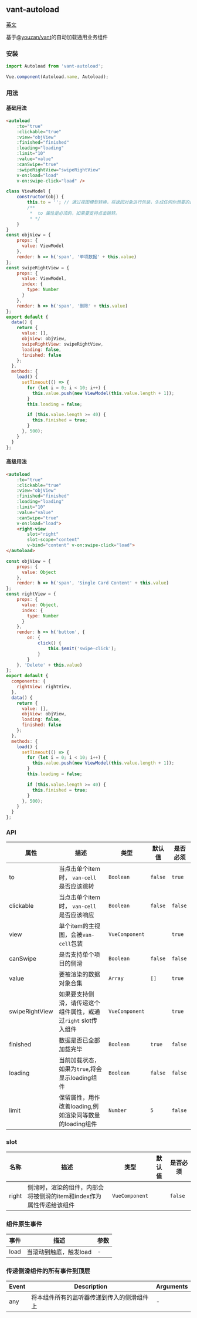 ## vant-autoload
[英文](README.md)

基于[@youzan/vant](https://github.com/youzan/vant)的自动加载通用业务组件

### 安装
``` javascript
import Autoload from 'vant-autoload';

Vue.component(Autoload.name, Autoload);
```



### 用法

#### 基础用法

```html
<autoload 
    :to="true"
    :clickable="true"
    :view="objView"
    :finished="finished"
    :loading="loading"
    :limit="10"
    :value="value"
    :canSwipe="true"
    :swipeRightView="swipeRightView"
    v-on:load="load"
    v-on:swipe-click="load" />
```

```js
class ViewModel {
    constructor(obj) {
        this.to = ''; // 通过视图模型转换，将返回对象进行包装，生成任何你想要的属性。
        /**
         *  to 属性是必须的，如果要支持点击跳转。
         * */
    }
}
const objView = {
    props: {
      value: ViewModel
    },
    render: h => h('span', '单项数据' + this.value)
};
const swipeRightView = {
    props: {
      value: ViewModel,
      index: {
        type: Number
      }
    },
    render: h => h('span', '删除' + this.value)
};
export default {
  data() {
    return {
      value: [],
      objView: objView,
      swipeRightView: swipeRightView,
      loading: false,
      finished: false
    };
  },
  methods: {
    load() {
      setTimeout(() => {
        for (let i = 0; i < 10; i++) {
          this.value.push(new ViewModel(this.value.length + 1));
        }
        this.loading = false;

        if (this.value.length >= 40) {
          this.finished = true;
        }
      }, 500);
    }
  }
};

```

#### 高级用法

```html
<autoload 
    :to="true"
    :clickable="true"
    :view="objView"
    :finished="finished"
    :loading="loading"
    :limit="10"
    :value="value"
    :canSwipe="true"
    v-on:load="load">
    <right-view 
        slot="right" 
        slot-scope="content" 
        v-bind="content" v-on:swipe-click="load">
</autoload>
```

```js
const objView = {
    props: {
      value: Object
    },
    render: h => h('span', 'Single Card Content' + this.value)
};
const rightView = {
    props: {
      value: Object,
      index: {
        type: Number
      }
    },
    render: h => h('button', {
        on: {
            click() {
                this.$emit('swipe-click');
            }
        }
    }, 'Delete' + this.value)
};
export default {
  components: {
    rightView: rightView,
  },
  data() {
    return {
      value: [],
      objView: objView,
      loading: false,
      finished: false
    };
  },
  methods: {
    load() {
      setTimeout(() => {
        for (let i = 0; i < 10; i++) {
          this.value.push(new ViewModel(this.value.length + 1));
        }
        this.loading = false;

        if (this.value.length >= 40) {
          this.finished = true;
        }
      }, 500);
    }
  }
};

```
### API

| 属性 | 描述 | 类型 | 默认值 | 是否必须 |
|-----------|-----------|-----------|-------------|------|
| to | 当点击单个item时， `van-cell` 是否应该跳转  | `Boolean` | `false` | `true` |
| clickable | 当点击单个item时， `van-cell` 是否应该响应 | `Boolean` | `false` | `false` |
| view | 单个item的主视图，会被`van-cell`包装 | `VueComponent` |  | `true` |
| canSwipe | 是否支持单个项目的侧滑 | `Boolean` | `false` | `false` |
| value | 要被渲染的数据对象合集 | `Array` | `[]` | `true` |
| swipeRightView | 如果要支持侧滑，请传递这个组件属性，或通过`right` slot传入组件 | `VueComponent` |  |  `true` |
| finished | 数据是否已全部加载完毕 | `Boolean` | `true` | `false` |
| loading | 当前加载状态，如果为`true`,将会显示loading组件 | `Boolean` | `false` | `false` |
| limit | 保留属性，用作改善loading,例如渲染同等数量的loading组件 | `Number` | `5` | `false` |
### slot

| 名称 | 描述 | 类型 | 默认值 | 是否必须 |
|-----------|-----------|-----------|-------------|------|
| right | 侧滑时，渲染的组件，内部会将被侧滑的item和index作为属性传递给该组件 | `VueComponent` |  | `false` |
### 组件原生事件

| 事件 | 描述 | 参数 |
|-----------|-----------|-----------|
| load | 当滚动到触底，触发load | - |

### 传递侧滑组件的所有事件到顶层

| Event | Description | Arguments |
|-----------|-----------|-----------|
| any | 将本组件所有的监听器传递到传入的侧滑组件上 | - |